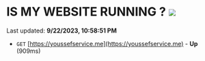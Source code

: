 # IS MY WEBSITE RUNNING ? [![](https://img.shields.io/static/v1?label=Sponsor&message=%E2%9D%A4&logo=GitHub&color=%23fe8e86)](https://github.com/sponsors/<username>)

Last updated: **9/22/2023, 10:58:51 PM**

- `GET` [https://youssefservice.me](https://youssefservice.me) - **Up** (909ms)
